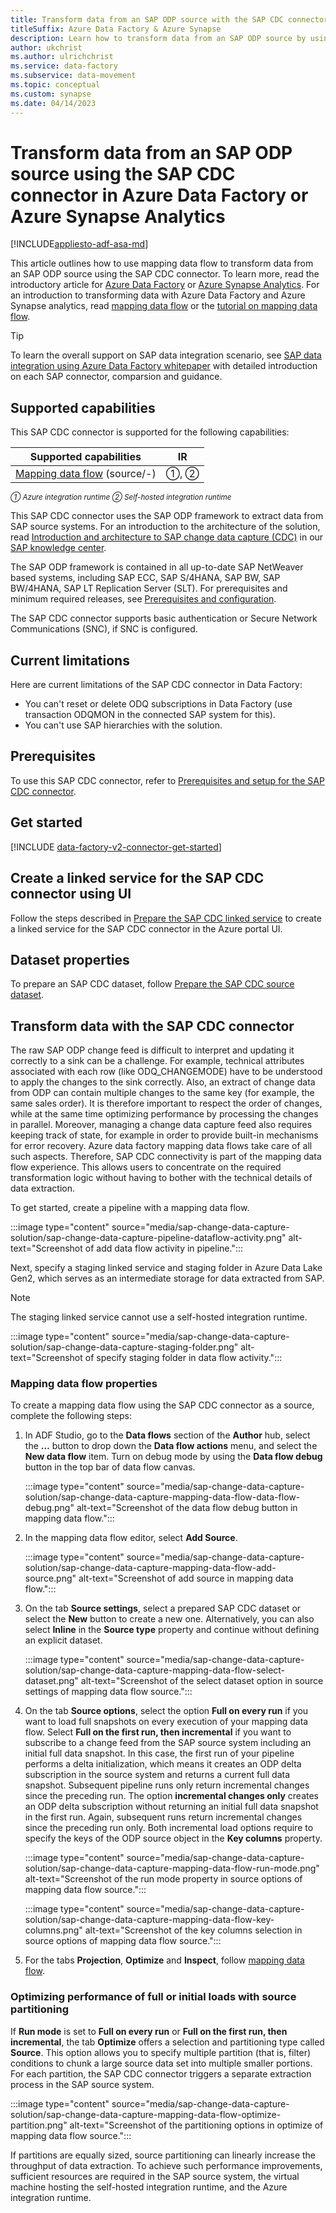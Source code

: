 ```yaml
---
title: Transform data from an SAP ODP source with the SAP CDC connector in Azure Data Factory or Azure Synapse Analytics
titleSuffix: Azure Data Factory & Azure Synapse
description: Learn how to transform data from an SAP ODP source by using mapping data flows in Azure Data Factory or Azure Synapse Analytics.
author: ukchrist
ms.author: ulrichchrist
ms.service: data-factory
ms.subservice: data-movement
ms.topic: conceptual
ms.custom: synapse
ms.date: 04/14/2023
---
```


# Transform data from an SAP ODP source using the SAP CDC connector in Azure Data Factory or Azure Synapse Analytics

[!INCLUDE[appliesto-adf-asa-md](includes/appliesto-adf-asa-md.md)]

This article outlines how to use mapping data flow to transform data from an SAP ODP source using the SAP CDC connector. To learn more, read the introductory article for [Azure Data Factory](introduction.md) or [Azure Synapse Analytics](../synapse-analytics/overview-what-is.md). For an introduction to transforming data with Azure Data Factory and Azure Synapse analytics, read [mapping data flow](concepts-data-flow-overview.md) or the [tutorial on mapping data flow](tutorial-data-flow.md).

>[!TIP]
>To learn the overall support on SAP data integration scenario, see [SAP data integration using Azure Data Factory whitepaper](https://github.com/Azure/Azure-DataFactory/blob/master/whitepaper/SAP%20Data%20Integration%20using%20Azure%20Data%20Factory.pdf) with detailed introduction on each SAP connector, comparsion and guidance.

## Supported capabilities

This SAP CDC connector is supported for the following capabilities:

| Supported capabilities|IR |
|---------| --------|
|[Mapping data flow](concepts-data-flow-overview.md) (source/-)|&#9312;, &#9313;|

<small>*&#9312; Azure integration runtime &#9313; Self-hosted integration runtime*</small>

This SAP CDC connector uses the SAP ODP framework to extract data from SAP source systems. For an introduction to the architecture of the solution, read [Introduction and architecture to SAP change data capture (CDC)](sap-change-data-capture-introduction-architecture.md) in our [SAP knowledge center](industry-sap-overview.md).

The SAP ODP framework is contained in all up-to-date SAP NetWeaver based systems, including SAP ECC, SAP S/4HANA, SAP BW, SAP BW/4HANA, SAP LT Replication Server (SLT). For prerequisites and minimum required releases, see [Prerequisites and configuration](sap-change-data-capture-prerequisites-configuration.md#sap-system-requirements).  

The SAP CDC connector supports basic authentication or Secure Network Communications (SNC), if SNC is configured.

## Current limitations

Here are current limitations of the SAP CDC connector in Data Factory:

- You can't reset or delete ODQ subscriptions in Data Factory (use transaction ODQMON in the connected SAP system for this).
- You can't use SAP hierarchies with the solution.

## Prerequisites

To use this SAP CDC connector, refer to [Prerequisites and setup for the SAP CDC connector](sap-change-data-capture-prerequisites-configuration.md).

## Get started

[!INCLUDE [data-factory-v2-connector-get-started](includes/data-factory-v2-connector-get-started.md)]

## Create a linked service for the SAP CDC connector using UI

Follow the steps described in [Prepare the SAP CDC linked service](sap-change-data-capture-prepare-linked-service-source-dataset.md#set-up-a-linked-service) to create a linked service for the SAP CDC connector in the Azure portal UI.

## Dataset properties

To prepare an SAP CDC dataset, follow [Prepare the SAP CDC source dataset](sap-change-data-capture-prepare-linked-service-source-dataset.md#set-up-the-source-dataset).

## Transform data with the SAP CDC connector

The raw SAP ODP change feed is difficult to interpret and updating it correctly to a sink can be a challenge. For example, technical attributes associated with each row (like ODQ_CHANGEMODE) have to be understood to apply the changes to the sink correctly. Also, an extract of change data from ODP can contain multiple changes to the same key (for example, the same sales order). It is therefore important to respect the order of changes, while at the same time optimizing performance by processing the changes in parallel.
Moreover, managing a change data capture feed also requires keeping track of state, for example in order to provide built-in mechanisms for error recovery.
Azure data factory mapping data flows take care of all such aspects. Therefore, SAP CDC connectivity is part of the mapping data flow experience. This allows users to concentrate on the required transformation logic without having to bother with the technical details of data extraction.

To get started, create a pipeline with a mapping data flow.

:::image type="content" source="media/sap-change-data-capture-solution/sap-change-data-capture-pipeline-dataflow-activity.png" alt-text="Screenshot of add data flow activity in pipeline.":::

Next, specify a staging linked service and staging folder in Azure Data Lake Gen2, which serves as an intermediate storage for data extracted from SAP.

 >[!NOTE]
   >The staging linked service cannot use a self-hosted integration runtime.

:::image type="content" source="media/sap-change-data-capture-solution/sap-change-data-capture-staging-folder.png" alt-text="Screenshot of specify staging folder in data flow activity.":::

### Mapping data flow properties

To create a mapping data flow using the SAP CDC connector as a source, complete the following steps:

1.	In ADF Studio, go to the **Data flows** section of the **Author** hub, select the **…** button to drop down the **Data flow actions** menu, and select the **New data flow** item. Turn on debug mode by using the **Data flow debug** button in the top bar of data flow canvas.

    :::image type="content" source="media/sap-change-data-capture-solution/sap-change-data-capture-mapping-data-flow-data-flow-debug.png" alt-text="Screenshot of the data flow debug button in mapping data flow.":::

1. In the mapping data flow editor, select **Add Source**.

    :::image type="content" source="media/sap-change-data-capture-solution/sap-change-data-capture-mapping-data-flow-add-source.png" alt-text="Screenshot of add source in mapping data flow.":::

1. On the tab **Source settings**, select a prepared SAP CDC dataset or select the **New** button to create a new one. Alternatively, you can also select **Inline** in the **Source type** property and continue without defining an explicit dataset.

    :::image type="content" source="media/sap-change-data-capture-solution/sap-change-data-capture-mapping-data-flow-select-dataset.png" alt-text="Screenshot of the select dataset option in source settings of mapping data flow source.":::

1. On the tab **Source options**, select the option **Full on every run** if you want to load full snapshots on every execution of your mapping data flow. Select **Full on the first run, then incremental** if you want to subscribe to a change feed from the SAP source system including an initial full data snapshot. In this case, the first run of your pipeline performs a delta initialization, which means it creates an ODP delta subscription in the source system and returns a current full data snapshot. Subsequent pipeline runs only return incremental changes since the preceding run. The option **incremental changes only** creates an ODP delta subscription without returning an initial full data snapshot in the first run. Again, subsequent runs return incremental changes since the preceding run only. Both incremental load options require to specify the keys of the ODP source object in the **Key columns** property.

    :::image type="content" source="media/sap-change-data-capture-solution/sap-change-data-capture-mapping-data-flow-run-mode.png" alt-text="Screenshot of the run mode property in source options of mapping data flow source.":::

    :::image type="content" source="media/sap-change-data-capture-solution/sap-change-data-capture-mapping-data-flow-key-columns.png" alt-text="Screenshot of the key columns selection in source options of mapping data flow source.":::

1. For the tabs **Projection**, **Optimize** and **Inspect**, follow [mapping data flow](concepts-data-flow-overview.md).

### Optimizing performance of full or initial loads with source partitioning

If **Run mode** is set to **Full on every run** or **Full on the first run, then incremental**, the tab **Optimize** offers a selection and partitioning type called **Source**. This option allows you to specify multiple partition (that is, filter) conditions to chunk a large source data set into multiple smaller portions. For each partition, the SAP CDC connector triggers a separate extraction process in the SAP source system.

:::image type="content" source="media/sap-change-data-capture-solution/sap-change-data-capture-mapping-data-flow-optimize-partition.png" alt-text="Screenshot of the partitioning options in optimize of mapping data flow source.":::

If partitions are equally sized, source partitioning can linearly increase the throughput of data extraction. To achieve such performance improvements, sufficient resources are required in the SAP source system, the virtual machine hosting the self-hosted integration runtime, and the Azure integration runtime.